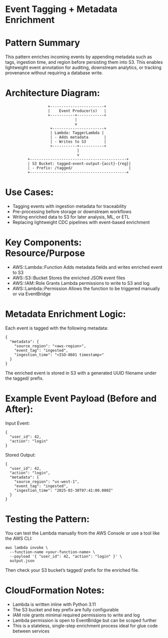 # Event Tagging + Metadata Enrichment

# Pattern Summary
This pattern enriches incoming events by appending metadata such as tags, ingestion time, and region before persisting them into S3. This enables lightweight event annotation for auditing, downstream analytics, or tracking provenance without requiring a database write.

# Architecture Diagram:
```
                   +------------------------+
                   |    Event Producer(s)   |
                   +-----------+------------+
                               |
                               v
                    +-----------------------+
                    | Lambda: TaggerLambda |
                    | - Adds metadata       |
                    | - Writes to S3        |
                    +-----------+-----------+
                                |
                                v
          +-------------------------------------------+
          | S3 Bucket: tagged-event-output-{acct}-{reg}|
          | - Prefix: /tagged/                         |
          +-------------------------------------------+
```

# Use Cases:
- Tagging events with ingestion metadata for traceability
- Pre-processing before storage or downstream workflows
- Writing enriched data to S3 for later analysis, ML, or ETL
- Replacing lightweight CDC pipelines with event-based enrichment

# Key Components: Resource/Purpose
- AWS::Lambda::Function	Adds metadata fields and writes enriched event to S3
- AWS::S3::Bucket	Stores the enriched JSON event files
- AWS::IAM::Role	Grants Lambda permissions to write to S3 and log
- AWS::Lambda::Permission	Allows the function to be triggered manually or via EventBridge

# Metadata Enrichment Logic:
Each event is tagged with the following metadata:
```
{
  "metadata": {
    "source_region": "<aws-region>",
    "event_tag": "ingested",
    "ingestion_time": "<ISO-8601 timestamp>"
  }
}
```
The enriched event is stored in S3 with a generated UUID filename under the tagged/ prefix.

# Example Event Payload (Before and After):
Input Event:
```
{
  "user_id": 42,
  "action": "login"
}
```
Stored Output:
```
{
  "user_id": 42,
  "action": "login",
  "metadata": {
    "source_region": "us-west-1",
    "event_tag": "ingested",
    "ingestion_time": "2025-03-30T07:41:00.000Z"
  }
}
```

# Testing the Pattern:
You can test the Lambda manually from the AWS Console or use a tool like the AWS CLI:

```
aws lambda invoke \
  --function-name <your-function-name> \
  --payload '{ "user_id": 42, "action": "login" }' \
  output.json
```
Then check your S3 bucket’s tagged/ prefix for the enriched file.

# CloudFormation Notes:
- Lambda is written inline with Python 3.11
- The S3 bucket and key prefix are fully configurable
- IAM role grants minimal required permissions to write and log
- Lambda permission is open to EventBridge but can be scoped further
- This is a stateless, single-step enrichment process ideal for glue code between services
